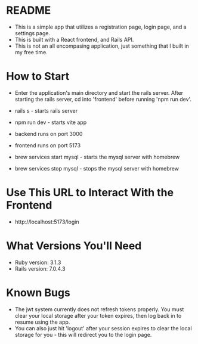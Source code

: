 # README
- This is a simple app that utilizes a registration page, login page, and a settings page. 
- This is built with a React frontend, and Rails API.
- This is not an all encompasing application, just something that I built in my free time. 

# How to Start
- Enter the application's main directory and start the rails server. After starting the rails server, cd into 'frontend' before running 'npm run dev'.
- rails s - starts rails server
- npm run dev - starts vite app

- backend runs on port 3000
- frontend runs on port 5173

- brew services start mysql - starts the mysql server with homebrew
- brew services stop mysql - stops the mysql server with homebrew

# Use This URL to Interact With the Frontend
- http://localhost:5173/login

# What Versions You'll Need
- Ruby version: 3.1.3
- Rails version: 7.0.4.3

# Known Bugs
- The jwt system currently does not refresh tokens properly. You must clear your local storage after your token expires, then log back in to resume using the app.
- You can also just hit 'logout' after your session expires to clear the local storage for you - this will redirect you to the login page.

